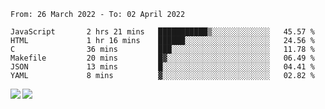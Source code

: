 <!--START_SECTION:waka-->

```text
From: 26 March 2022 - To: 02 April 2022

JavaScript       2 hrs 21 mins   ███████████▒░░░░░░░░░░░░░   45.57 %
HTML             1 hr 16 mins    ██████░░░░░░░░░░░░░░░░░░░   24.56 %
C                36 mins         ███░░░░░░░░░░░░░░░░░░░░░░   11.78 %
Makefile         20 mins         █▓░░░░░░░░░░░░░░░░░░░░░░░   06.49 %
JSON             13 mins         █░░░░░░░░░░░░░░░░░░░░░░░░   04.41 %
YAML             8 mins          ▓░░░░░░░░░░░░░░░░░░░░░░░░   02.82 %
```

<!--END_SECTION:waka-->
<a href="https://github.com/anuraghazra/github-readme-stats">
  <img align="left" src="https://github-readme-stats.vercel.app/api?username=Tanesan&count_private=true&show_icons=true" />
<img align="left" src="https://github-readme-stats.vercel.app/api/top-langs/?username=Tanesan" />
</a>
